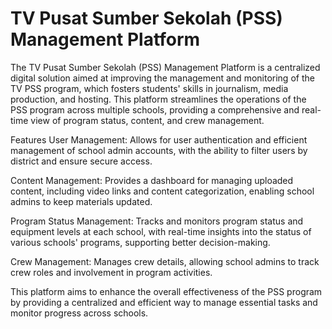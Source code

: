 # TV Pusat Sumber Sekolah (PSS) Management Platform
The TV Pusat Sumber Sekolah (PSS) Management Platform is a centralized digital solution aimed at improving the management and monitoring of the TV PSS program, which fosters students' skills in journalism, media production, and hosting. This platform streamlines the operations of the PSS program across multiple schools, providing a comprehensive and real-time view of program status, content, and crew management.

Features
User Management: Allows for user authentication and efficient management of school admin accounts, with the ability to filter users by district and ensure secure access.

Content Management: Provides a dashboard for managing uploaded content, including video links and content categorization, enabling school admins to keep materials updated.

Program Status Management: Tracks and monitors program status and equipment levels at each school, with real-time insights into the status of various schools' programs, supporting better decision-making.

Crew Management: Manages crew details, allowing school admins to track crew roles and involvement in program activities.

This platform aims to enhance the overall effectiveness of the PSS program by providing a centralized and efficient way to manage essential tasks and monitor progress across schools.
